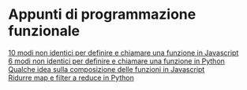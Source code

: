 # Appunti di programmazione funzionale

<a href="10modi.html" target="_blank">10 modi non identici per definire e chiamare una funzione in Javascript</a>  
<a href="6modi.ipynb" target="_blank">6 modi non identici per definire e chiamare una funzione in Python</a>  
<a href="comp.js" target="_blank">Qualche idea sulla composizione delle funzioni in Javascript</a>  
<a href="reduce.ipynb" target="_blank">Ridurre map e filter a reduce in Python</a>  

